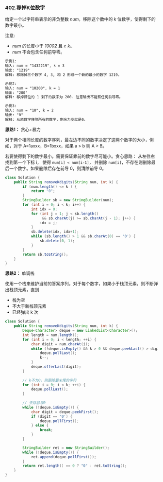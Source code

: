 ### 402.移掉K位数字

给定一个以字符串表示的非负整数 *num*，移除这个数中的 *k* 位数字，使得剩下的数字最小。

注意:

- *num* 的长度小于 *10002* 且 *≥ k*。
- *num* 不会包含任何前导零。

``` markdown
示例1:
输入: num = "1432219", k = 3
输出: "1219"
解释: 移除掉三个数字 4, 3, 和 2 形成一个新的最小的数字 1219。

示例2:
输入: num = "10200", k = 1
输出: "200"
解释: 移掉首位的 1 剩下的数字为 200. 注意输出不能有任何前导零。

示例3:
输入: num = "10", k = 2
输出: "0"
解释: 从原数字移除所有的数字，剩余为空就是0。
```



**思路1：** 贪心+暴力

对于两个相同长度的数字序列，最左边不同的数字决定了这两个数字的大小，例如，对于 A=1axxx，B=1bxxx，如果 a > b 则 A > B。

若要使得剩下的数字最小，需要保证靠前的数字尽可能小。贪心思路： 从左往右找到第一个下标 i， 使得 `num[i] < num[i-1]`， 并删除 `num[i]`，不存在则删除最后一个数字。如果删除后存在前导 0，则清除前导 0。

``` java
class Solution {
    public String removeKdigits(String num, int k) {
        if (num.length() <= k ) {
            return "0";
        }
        StringBuilder sb = new StringBuilder(num);
        for (int i = 0; i < k; i++) {
            int idx = 0;
            for (int j = 1; j < sb.length() 
                 && sb.charAt(j) >= sb.charAt(j - 1); j++) {
                idx = j;
            }
            sb.delete(idx, idx+1);
            while (sb.length() > 1 && sb.charAt(0) == '0') {
                sb.delete(0, 1);
            }
        }
        return sb.toString();
    }
}
```



**思路2：** 单调栈

使用一个栈来维护当前的答案序列，对于每个数字，如果小于栈顶元素，则不断弹出栈顶元素，直到

- 栈为空
- 不大于新栈顶元素
- 已经弹出 k 次

``` java
class Solution {
    public String removeKdigits(String num, int k) {
        Deque<Character> deque = new LinkedList<Character>();
        int length = num.length();
        for (int i = 0; i < length; ++i) {
            char digit = num.charAt(i);
            while (!deque.isEmpty() && k > 0 && deque.peekLast() > digit) {
                deque.pollLast();
                k--;
            }
            deque.offerLast(digit);
        }
        
        // k不为0，则删除最末尾的字符
        for (int i = 0; i < k; ++i) {
            deque.pollLast();
        }
        
        // 去除前导0
        while (!deque.isEmpty()) {
            char digit = deque.peekFirst();
            if (digit == '0') {
                deque.pollFirst();
            } else {
                break;
            }
        }

        StringBuilder ret = new StringBuilder();
        while (!deque.isEmpty()) {
            ret.append(deque.pollFirst());
        }
        return ret.length() == 0 ? "0" : ret.toString();
    }
}
```

